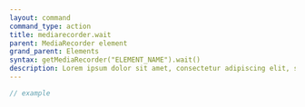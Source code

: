 ```yaml
---
layout: command
command_type: action
title: mediarecorder.wait
parent: MediaRecorder element
grand_parent: Elements
syntax: getMediaRecorder("ELEMENT_NAME").wait()
description: Lorem ipsum dolor sit amet, consectetur adipiscing elit, sed do eiusmod tempor incididunt ut labore et dolore magna aliqua. Ut enim ad minim veniam, quis nostrud exercitation ullamco laboris nisi ut aliquip ex ea commodo consequat.
---
```


```javascript
// example
```